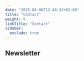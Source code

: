 ```yaml
---
date: "2025-04-06T12:48:32+02:00"
title: "Contact"
weight: 9
linkTitle: "Contact"
sidebar:
  exclude: true
---
```




## Newsletter

<!-- {{< newsletter >}} -->
